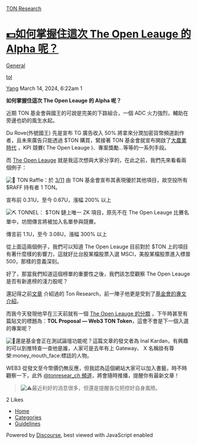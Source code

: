 [TON Research](/)

# [💵如何掌握住這次 The Open Leauge 的 Alpha 呢？](/t/the-open-leauge-alpha/1032)

[General](/c/general/4) 

[tol](https://tonresear.ch/tag/tol)

    

[Yang](https://tonresear.ch/u/Yang)  March 14, 2024, 6:22am  1

**如何掌握住這次 The Open Leauge 的 Alpha 呢？**

近期 TON 基金會與國王的可說是完美的下路組合，一個 ADC 火力強烈，輔助在旁邊也奶的風生水起。

Du Rove(外號國王) 先是宣布 TG 廣告收入 50% 將拿來分潤加密貨幣頻道創作者，且未來廣告只能透過 $TON 購買，緊接著 TON 基金會就宣布開啟了[大農業時代](https://t.me/alphaton/1944) ，KPI 競賽( The Open Leauge )、專案獎勵…等等的一系列手段。

而 [The Open Leauge](https://t.me/alphaton/1953) 就是我這次想與大家分享的，在此之前，我們先來看看兩個例子：

![:gem:](https://tonresear.ch/images/emoji/twitter/gem.png?v=12 ":gem:") TON Raffle：於 [3/11](https://t.me/toncoin/1178) 由 TON 基金會宣布其表現優於其他項目，故空投所有 $RAFF 持有者 1 TON。

宣布前 0.31U，至今 0.67U，漲幅 200% 以上

![:pick:](https://tonresear.ch/images/emoji/twitter/pick.png?v=12 ":pick:") TONNEL： $TON 鏈上唯一 ZK 項目，原先不在 The Open Leauge 比賽名單中，坊間傳言將被加入名單參與競賽。

傳言前 1.1U，至今 3.08U，漲幅 300% 以上

從上面這兩個例子，我們可以知道 The Open Leauge 目前對於 $TON 上的項目有著什麼樣的影響力，這就好比台股某檔股票入選 MSCI，美股某檔股票進入標普 500，那樣的意義深刻。

好了，那當我們知道這個榜單的重要性之後，我們該怎麼觀察 The Open Leauge 是否有新進榜的淺力股呢？

還記得之前[文章](https://t.me/alphaton/1906) 介紹過的 Ton Research，前一陣子他更是受到了[基金會的專文介紹](https://t.me/toncoin_cn/947)。

而我今天發現他早在三天前就有一個 [The Open Leauge 的分類](https://tonresear.ch/c/the-open-league/56) ，下午時甚至有篇貼文的標題為：**TOL Proposal — Web3 TON Token**，這會不會是下一個入選的專案呢？

![:slightly_smiling_face:](https://tonresear.ch/images/emoji/twitter/slightly_smiling_face.png?v=12 ":slightly_smiling_face:")還是基金會正在測試論壇功能呢？這篇文章的發文者為 Inal Kardan，有興趣的可以到推特查一查他是誰，人家可是去年有上 Gateway、 X 名稱掛有尊榮:money\_mouth\_face:標誌的人物。

WEB3 從發文至今幣價仍無反應，但我認為這個網站大家可以加入書籤，時不時觀察一下，此外 [@tonresear\_ch 頻道](https://t.me/tonresear_ch)，將會隨時推播，提醒你有最新文章！

> ![:warning:](https://tonresear.ch/images/emoji/twitter/warning.png?v=12 ":warning:")最近利好的消息很多，但還是提醒各位把控好自身風險。

  2 Likes

*   [Home](/)
*   [Categories](/categories)
*   [Guidelines](/guidelines)

Powered by [Discourse](https://www.discourse.org), best viewed with JavaScript enabled